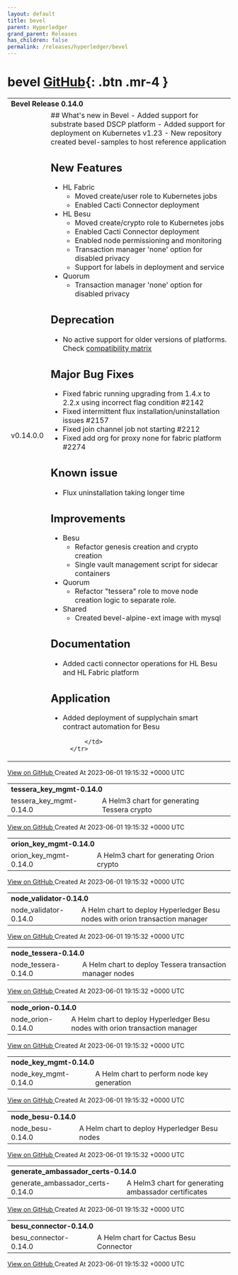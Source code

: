 ```yaml
---
layout: default
title: bevel
parent: Hyperledger
grand_parent: Releases
has_children: false
permalink: /releases/hyperledger/bevel
---
```


# bevel <span class="fs-3 right-align">[GitHub](https://github.com/hyperledger/bevel){: .btn .mr-4 }</span>


<div>
    <table>
        <tr>
            <td colspan="2">
                <b>
                    Bevel Release 0.14.0
                </b>
            </td>
        </tr>
        <tr>
            <td>
                <span class="chip">
                    v0.14.0.0
                </span>
            </td>
            <td>
                ## What's new in Bevel
- Added support for substrate based DSCP platform
- Added support for deployment on Kubernetes v1.23
- New repository created bevel-samples to host reference application

## New Features
- HL Fabric
  - Moved create/user role to Kubernetes jobs
  - Enabled Cacti Connector deployment
- HL Besu
  - Moved create/crypto role to Kubernetes jobs
  - Enabled Cacti Connector deployment
  - Enabled node permissioning and monitoring
  - Transaction manager 'none' option for disabled privacy
  - Support for labels in deployment and service
- Quorum 
  - Transaction manager 'none' option for disabled privacy 
## Deprecation
  - No active support for older versions of platforms. Check [compatibility matrix](https://blockchain-automation-framework.readthedocs.io/en/latest/compatibilitymatrix.html)
## Major Bug Fixes
  -  Fixed fabric running upgrading from 1.4.x to 2.2.x using incorrect flag condition #2142
  -  Fixed intermittent flux installation/uninstallation issues #2157
  -  Fixed join channel job not starting #2212
  -  Fixed add org for proxy none for fabric platform #2274

## Known issue
- Flux uninstallation taking longer time

## Improvements
- Besu
    - Refactor genesis creation and crypto creation
    - Single vault management script for sidecar containers
- Quorum
    - Refactor "tessera" role to move node creation logic to separate role.
- Shared
    - Created bevel-alpine-ext image with mysql
## Documentation
- Added cacti connector operations for HL Besu and HL Fabric platform
## Application
- Added deployment of supplychain smart contract automation for Besu

            </td>
        </tr>
    </table>
    <a href="https://github.com/hyperledger/bevel/releases/tag/v0.14.0.0" class=".btn">
        View on GitHub
    </a>
    <span class="right-align">
        Created At 2023-06-01 19:15:32 +0000 UTC
    </span>
</div>

<div>
    <table>
        <tr>
            <td colspan="2">
                <b>
                    tessera_key_mgmt-0.14.0
                </b>
            </td>
        </tr>
        <tr>
            <td>
                <span class="chip">
                    tessera_key_mgmt-0.14.0
                </span>
            </td>
            <td>
                A Helm3 chart for generating Tessera crypto
            </td>
        </tr>
    </table>
    <a href="https://github.com/hyperledger/bevel/releases/tag/tessera_key_mgmt-0.14.0" class=".btn">
        View on GitHub
    </a>
    <span class="right-align">
        Created At 2023-06-01 19:15:32 +0000 UTC
    </span>
</div>

<div>
    <table>
        <tr>
            <td colspan="2">
                <b>
                    orion_key_mgmt-0.14.0
                </b>
            </td>
        </tr>
        <tr>
            <td>
                <span class="chip">
                    orion_key_mgmt-0.14.0
                </span>
            </td>
            <td>
                A Helm3 chart for generating Orion crypto
            </td>
        </tr>
    </table>
    <a href="https://github.com/hyperledger/bevel/releases/tag/orion_key_mgmt-0.14.0" class=".btn">
        View on GitHub
    </a>
    <span class="right-align">
        Created At 2023-06-01 19:15:32 +0000 UTC
    </span>
</div>

<div>
    <table>
        <tr>
            <td colspan="2">
                <b>
                    node_validator-0.14.0
                </b>
            </td>
        </tr>
        <tr>
            <td>
                <span class="chip">
                    node_validator-0.14.0
                </span>
            </td>
            <td>
                A Helm chart to deploy Hyperledger Besu nodes with orion transaction manager
            </td>
        </tr>
    </table>
    <a href="https://github.com/hyperledger/bevel/releases/tag/node_validator-0.14.0" class=".btn">
        View on GitHub
    </a>
    <span class="right-align">
        Created At 2023-06-01 19:15:32 +0000 UTC
    </span>
</div>

<div>
    <table>
        <tr>
            <td colspan="2">
                <b>
                    node_tessera-0.14.0
                </b>
            </td>
        </tr>
        <tr>
            <td>
                <span class="chip">
                    node_tessera-0.14.0
                </span>
            </td>
            <td>
                A Helm chart to deploy Tessera transaction manager nodes
            </td>
        </tr>
    </table>
    <a href="https://github.com/hyperledger/bevel/releases/tag/node_tessera-0.14.0" class=".btn">
        View on GitHub
    </a>
    <span class="right-align">
        Created At 2023-06-01 19:15:32 +0000 UTC
    </span>
</div>

<div>
    <table>
        <tr>
            <td colspan="2">
                <b>
                    node_orion-0.14.0
                </b>
            </td>
        </tr>
        <tr>
            <td>
                <span class="chip">
                    node_orion-0.14.0
                </span>
            </td>
            <td>
                A Helm chart to deploy Hyperledger Besu nodes with orion transaction manager
            </td>
        </tr>
    </table>
    <a href="https://github.com/hyperledger/bevel/releases/tag/node_orion-0.14.0" class=".btn">
        View on GitHub
    </a>
    <span class="right-align">
        Created At 2023-06-01 19:15:32 +0000 UTC
    </span>
</div>

<div>
    <table>
        <tr>
            <td colspan="2">
                <b>
                    node_key_mgmt-0.14.0
                </b>
            </td>
        </tr>
        <tr>
            <td>
                <span class="chip">
                    node_key_mgmt-0.14.0
                </span>
            </td>
            <td>
                A Helm chart to perform node key generation
            </td>
        </tr>
    </table>
    <a href="https://github.com/hyperledger/bevel/releases/tag/node_key_mgmt-0.14.0" class=".btn">
        View on GitHub
    </a>
    <span class="right-align">
        Created At 2023-06-01 19:15:32 +0000 UTC
    </span>
</div>

<div>
    <table>
        <tr>
            <td colspan="2">
                <b>
                    node_besu-0.14.0
                </b>
            </td>
        </tr>
        <tr>
            <td>
                <span class="chip">
                    node_besu-0.14.0
                </span>
            </td>
            <td>
                A Helm chart to deploy Hyperledger Besu nodes
            </td>
        </tr>
    </table>
    <a href="https://github.com/hyperledger/bevel/releases/tag/node_besu-0.14.0" class=".btn">
        View on GitHub
    </a>
    <span class="right-align">
        Created At 2023-06-01 19:15:32 +0000 UTC
    </span>
</div>

<div>
    <table>
        <tr>
            <td colspan="2">
                <b>
                    generate_ambassador_certs-0.14.0
                </b>
            </td>
        </tr>
        <tr>
            <td>
                <span class="chip">
                    generate_ambassador_certs-0.14.0
                </span>
            </td>
            <td>
                A Helm3 chart for generating ambassador certificates
            </td>
        </tr>
    </table>
    <a href="https://github.com/hyperledger/bevel/releases/tag/generate_ambassador_certs-0.14.0" class=".btn">
        View on GitHub
    </a>
    <span class="right-align">
        Created At 2023-06-01 19:15:32 +0000 UTC
    </span>
</div>

<div>
    <table>
        <tr>
            <td colspan="2">
                <b>
                    besu_connector-0.14.0
                </b>
            </td>
        </tr>
        <tr>
            <td>
                <span class="chip">
                    besu_connector-0.14.0
                </span>
            </td>
            <td>
                A Helm chart for Cactus Besu Connector
            </td>
        </tr>
    </table>
    <a href="https://github.com/hyperledger/bevel/releases/tag/besu_connector-0.14.0" class=".btn">
        View on GitHub
    </a>
    <span class="right-align">
        Created At 2023-06-01 19:15:32 +0000 UTC
    </span>
</div>


